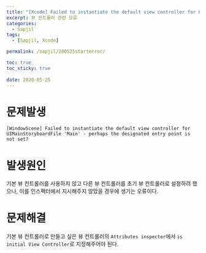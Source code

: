 ```yaml
---
title: "[Xcode] Failed to instantiate the default view controller for UIMainStoryboardFile~"
excerpt: 뷰 컨트롤러 관련 오류
categories:
  - Sapjil
tags:
  - [Sapjil, Xcode]

permalink: /sapjil/200525starterror/

toc: true
toc_sticky: true
 
date: 2020-05-25
---
```


# 문제발생
```
[WindowScene] Failed to instantiate the default view controller for UIMainStoryboardFile 'Main' - perhaps the designated entry point is not set?
```
# 발생원인
기본 뷰 컨트롤러를 사용하지 않고 다른 뷰 컨트롤러를 초기 뷰 컨트롤러로 설정하려 했으나, 이를 인스펙터에서 지시해주지 않았을 경우에 생기는 오류이다. 

# 문제해결
기본 뷰 컨트롤러로 만들고 싶은 뷰 컨트롤러의 `Attributes inspector`에서 `is initial View Controller`로 지정해주어야 된다.
